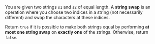 You are given two strings `s1` and `s2` of equal length. A **string swap** is an operation where you choose two indices in a string (not necessarily different) and swap the characters at these indices.

Return `true` if it is possible to make both strings equal by performing **at most one string swap** on **exactly one** of the strings. Otherwise, return `false`.